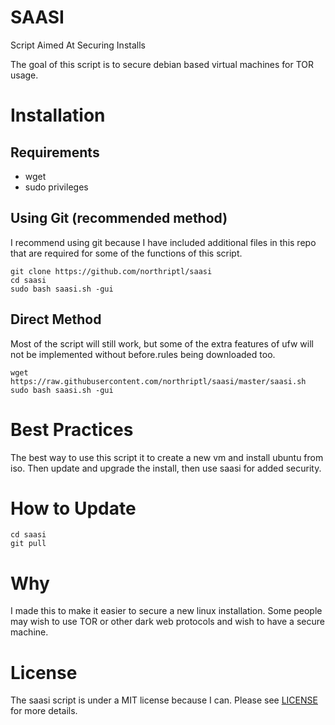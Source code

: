 # SAASI

Script Aimed At Securing Installs

The goal of this script is to secure debian based virtual machines for TOR usage.

# Installation

## Requirements

* wget
* sudo privileges

## Using Git (recommended method)

I recommend using git because I have included additional files in this repo that are required for some of the functions of this script. 

    git clone https://github.com/northriptl/saasi
    cd saasi
    sudo bash saasi.sh -gui
  
## Direct Method

Most of the script will still work, but some of the extra features of ufw will not be implemented without before.rules being downloaded too.

    wget https://raw.githubusercontent.com/northriptl/saasi/master/saasi.sh
    sudo bash saasi.sh -gui
  
# Best Practices

The best way to use this script it to create a new vm and install ubuntu from iso. Then update and upgrade the install, then use saasi for added security.
  
  
# How to Update

    cd saasi
    git pull
    
# Why

I made this to make it easier to secure a new linux installation. Some people may wish to use TOR or other dark web protocols and wish to have a secure machine. 
    
# License

The saasi script is under a MIT license because I can.
Please see [LICENSE](LICENSE) for more details.
